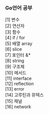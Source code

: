 ### Go언어 공부

[1] 변수  
[2] 연산자     
[3] 함수   
[4] if / for   
[5] 배열 array   
[6] slice   
[7] 포인터 &*   
[8] string  
[9] 구조체   
[10] 메서드    
[11]    interface   
[12]    reflection       
[13]   error     
[14]    고루틴과 뮤텍스     
[15]    채널  
[16]    network
